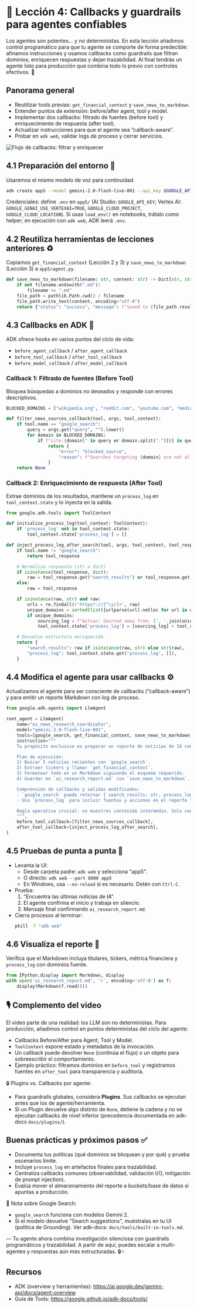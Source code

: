 # 🧩 Lección 4: Callbacks y guardrails para agentes confiables

Los agentes son potentes… y no deterministas. En esta lección añadimos control programático para que tu agente se comporte de forma predecible: afinamos instrucciones y usamos callbacks como guardrails que filtran dominios, enriquecen respuestas y dejan trazabilidad. Al final tendrás un agente listo para producción que combina todo lo previo con controles efectivos. 💪

## Panorama general
- Reutilizar tools previas: `get_financial_context` y `save_news_to_markdown`.
- Entender puntos de extensión: before/after agent, tool y model.
- Implementar dos callbacks: filtrado de fuentes (before tool) y enriquecimiento de respuesta (after tool).
- Actualizar instrucciones para que el agente sea “callback-aware”.
- Probar en `adk web`, validar logs de proceso y cerrar servicios.

![Flujo de callbacks: filtrar y enriquecer](./images/lesson4_callbacks.svg)

## 4.1 Preparación del entorno 🔧
Usaremos el mismo modelo de voz para continuidad.

```bash
adk create app5 --model gemini-2.0-flash-live-001 --api_key $GOOGLE_API_KEY
```

Credenciales: define `.env` en `app5/` (AI Studio: `GOOGLE_API_KEY`; Vertex AI: `GOOGLE_GENAI_USE_VERTEXAI=TRUE`, `GOOGLE_CLOUD_PROJECT`, `GOOGLE_CLOUD_LOCATION`). Si usas `load_env()` en notebooks, trátalo como helper; en ejecución con `adk web`, ADK leerá `.env`.

## 4.2 Reutiliza herramientas de lecciones anteriores ♻️
Copiamos `get_financial_context` (Lección 2 y 3) y `save_news_to_markdown` (Lección 3) a `app5/agent.py`.

```python
def save_news_to_markdown(filename: str, content: str) -> Dict[str, str]:
    if not filename.endswith(".md"):
        filename += ".md"
    file_path = pathlib.Path.cwd() / filename
    file_path.write_text(content, encoding="utf-8")
    return {"status": "success", "message": f"Saved to {file_path.resolve()}"}
```

## 4.3 Callbacks en ADK 🧠
ADK ofrece hooks en varios puntos del ciclo de vida:
- `before_agent_callback` / `after_agent_callback`
- `before_tool_callback` / `after_tool_callback`
- `before_model_callback` / `after_model_callback`

### Callback 1: Filtrado de fuentes (Before Tool)
Bloquea búsquedas a dominios no deseados y responde con errores descriptivos.

```python
BLOCKED_DOMAINS = ["wikipedia.org", "reddit.com", "youtube.com", "medium.com", "investopedia.com", "quora.com"]

def filter_news_sources_callback(tool, args, tool_context):
    if tool.name == "google_search":
        query = args.get("query", "").lower()
        for domain in BLOCKED_DOMAINS:
            if f"site:{domain}" in query or domain.split(".")[0] in query:
                return {
                    "error": "blocked_source",
                    "reason": f"Searches targeting {domain} are not allowed. Use professional news sources.",
                }
    return None
```

### Callback 2: Enriquecimiento de respuesta (After Tool)
Extrae dominios de los resultados, mantiene un `process_log` en `tool_context.state` y lo inyecta en la salida.

```python
from google.adk.tools import ToolContext

def initialize_process_log(tool_context: ToolContext):
    if 'process_log' not in tool_context.state:
        tool_context.state['process_log'] = []

def inject_process_log_after_search(tool, args, tool_context, tool_response):
    if tool.name != "google_search":
        return tool_response

    # Normaliza respuesta (str o dict)
    if isinstance(tool_response, dict):
        raw = tool_response.get("search_results") or tool_response.get("results") or ""
    else:
        raw = tool_response

    if isinstance(raw, str) and raw:
        urls = re.findall(r'https?://[^\s/]+', raw)
        unique_domains = sorted(list({urlparse(url).netloc for url in urls}))
        if unique_domains:
            sourcing_log = f"Action: Sourced news from: {', '.join(unique_domains)}."
            tool_context.state['process_log'] = [sourcing_log] + tool_context.state.get('process_log', [])

    # Devuelve estructura enriquecida
    return {
        "search_results": raw if isinstance(raw, str) else str(raw),
        "process_log": tool_context.state.get('process_log', []),
    }
```

## 4.4 Modifica el agente para usar callbacks ⚙️
Actualizamos el agente para ser consciente de callbacks (“callback-aware”) y para emitir un reporte Markdown con log de proceso.

```python
from google.adk.agents import LlmAgent

root_agent = LlmAgent(
    name="ai_news_research_coordinator",
    model="gemini-2.0-flash-live-001",
    tools=[google_search, get_financial_context, save_news_to_markdown],
    instruction="""
    Tu propósito exclusivo es preparar un reporte de noticias de IA con contexto financiero.

    Plan de ejecución:
    1) Buscar 5 noticias recientes con `google_search`.
    2) Extraer tickers y llamar `get_financial_context`.
    3) Formatear todo en un Markdown siguiendo el esquema requerido.
    4) Guardar en `ai_research_report.md` con `save_news_to_markdown`.

    Comprensión de callbacks y salidas modificadas:
    - `google_search` puede retornar { search_results: str, process_log: list[str] }.
    - Usa `process_log` para incluir fuentes y acciones en el reporte final.

    Regla operativa crucial: no muestres contenido intermedio. Solo confirma inicio y entrega final.
    """,
    before_tool_callback=[filter_news_sources_callback],
    after_tool_callback=[inject_process_log_after_search],
)
```

## 4.5 Pruebas de punta a punta 🧪
- Levanta la UI:
  - Desde carpeta padre: `adk web` y selecciona "app5".
  - O directo: `adk web --port 8000 app5`
  - En Windows, usa `--no-reload` si es necesario. Detén con `Ctrl-C`.
- Prueba:
  1) “Encuentra las últimas noticias de IA”.
  2) El agente confirma el inicio y trabaja en silencio.
  3) Mensaje final confirmando `ai_research_report.md`.
- Cierra procesos al terminar:
  ```bash
  pkill -f "adk web"
  ```

## 4.6 Visualiza el reporte 📄
Verifica que el Markdown incluya titulares, tickers, métrica financiera y `process_log` con dominios fuente.

```python
from IPython.display import Markdown, display
with open('ai_research_report.md', 'r', encoding='utf-8') as f:
    display(Markdown(f.read()))
```

## 🎙️ Complemento del video
El video parte de una realidad: los LLM son no deterministas. Para producción, añadimos control en puntos deterministas del ciclo del agente:
- Callbacks Before/After para Agent, Tool y Model.
- `ToolContext` expone estado y metadatos de la invocación.
- Un callback puede devolver `None` (continúa el flujo) o un objeto para sobreescribir el comportamiento.
- Ejemplo práctico: filtramos dominios en `before_tool` y registramos fuentes en `after_tool` para transparencia y auditoría.

🔒 Plugins vs. Callbacks por agente:
- Para guardrails globales, considera **Plugins**. Sus callbacks se ejecutan antes que los de agente/herramienta.
- Si un Plugin devuelve algo distinto de `None`, detiene la cadena y no se ejecutan callbacks de nivel inferior (precedencia documentada en adk-docs `docs/plugins/`).

## Buenas prácticas y próximos pasos ✅
- Documenta tus políticas (qué dominios se bloquean y por qué) y prueba escenarios límite.
- Incluye `process_log` en artefactos finales para trazabilidad.
- Centraliza callbacks comunes (observabilidad, validación I/O, mitigación de prompt injection).
- Evalúa mover el almacenamiento del reporte a buckets/base de datos si apuntas a producción.

📌 Nota sobre Google Search:
- `google_search` funciona con modelos Gemini 2.
- Si el modelo devuelve "Search suggestions", muéstralas en tu UI (política de Grounding). Ver adk-docs: `docs/tools/built-in-tools.md`.

—
Tu agente ahora combina investigación silenciosa con guardrails programáticos y trazabilidad. A partir de aquí, puedes escalar a multi-agentes y respuestas aún más estructuradas. 🔒✨

## Recursos
- ADK (overview y herramientas): https://ai.google.dev/gemini-api/docs/agent-overview
- Guía de Tools: https://google.github.io/adk-docs/tools/
